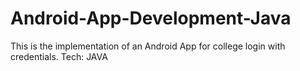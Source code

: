 # Android-App-Development-Java
This is the implementation of an Android App for college login with credentials. Tech: JAVA
